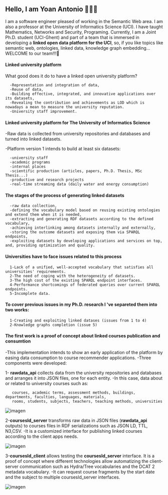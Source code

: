 ## Hello, I am Yoan Antonio 👋👦🏻
I am a software engineer pleased of working in the Semantic Web area. I am also a professor at the University of Informatics Science (UCI). I have taught Mathematics, Networks and Security, Programing. Currently, I am a Joint Ph.D. student (UCI-Ghent) and part of a team that is immersed in developing a **linked open data platform for the UCI**, so, if you like topics like semantic web, ontologies, linked data, knowledge graph embedding... WELCOME to our team!!!🍇

#### Linked university platform
What good does it do to have a linked open university platform? 
            
      -Representation and integration of data,
      -Reuse of data,
      -Building effective, integrated, and innovative applications over its datasets,
      -Revealing the contribution and achievements as LOD which is nowadays a mean to measure the university reputation.
      -University staff improvement.
      
#### Linked university platform for The University of Informatics Science
-Raw data is collected from university repositories and databases and turned into linked datasets.

-Platform version 1 intends to build at least six datasets:
      
      -university staff
      -academic programs
      -internal places
      -scientific production (articles, papers, Ph.D. Thesis, MSc Thesis...)
      -productive and research projects
      -real-time streaming data (daily water and energy consumption)
      
#### The stages of the process of generating linked datasets
      -raw data collection,
      -defining the vocabulary model based on reusing existing ontologies and extend them when it is needed,
      -extracting and generating RDF datasets according to the defined vocabulary,
      -achieving interlinking among datasets internally and externally, 
      -storing the outcome datasets and exposing them via SPARQL endpoints, 
      -exploiting datasets by developing applications and services on top, and, providing optimization and quality.

#### Universities have to face issues related to this process
      1-Lack of a unified, well-accepted vocabulary that satisfies all universities' requirements.
      2-The need of coping with the heterogeneity of datasets.
      3-The high cost of the existing SPARQL endpoint interfaces.
      4-Performance shortcomings of federated queries over current SPARQL endpoints.
      5-Incomplete data.
      
#### To cover previous issues in my Ph.D. research I 've separeted them into two works:
      1-Creating and exploiting linked datases (issues from 1 to 4)
      2-Knowledge graphs completion (issue 5)
      
#### The first work is a proof of concept about linked courses publication and consumtion 
-This implementation intends to show an early application of the platform by easing data consumption to course recommender applications.
-Three components were developed:

  1- **rawdata_api** collects data from the university repositories and databases and arranges it into JSON files, one for each entity. 
  -In this case, data about or related to university courses such as:
                        
       courses, academic terms, assessment methods, buildings, departments, faculties, languages, materials, 
       rooms, students, subjects, teachers, teaching methods, universities 
  
![imagen](https://user-images.githubusercontent.com/57901401/120075876-0b65f200-c071-11eb-8626-9e72aa5057e2.png)
              
         
 2-**coursesld_server** transforms raw data in JSON files (**rawdata_api** outputs) to courses files in RDF serializations such as JSON LD, TTL, N3,CSV. 
 -It is a customized interface for publishing linked courses according to the client apps needs.
 
 ![imagen](https://user-images.githubusercontent.com/57901401/120075979-86c7a380-c071-11eb-84cf-04a08a4e3584.png)

 3-**coursesld_client** allows testing the **coursesld_server** interface. It is a proof of concept where different technologies allow automatizing the client-server communication such as Hydra/Tree vocabularies and the DCAT 2 metadata vocabulary. 
 -It can request course fragments by the start date and the subject to multiple coursesld_server interfaces.
 
 ![imagen](https://user-images.githubusercontent.com/57901401/120078418-80d7bf80-c07d-11eb-9a83-247367bf071e.png)







